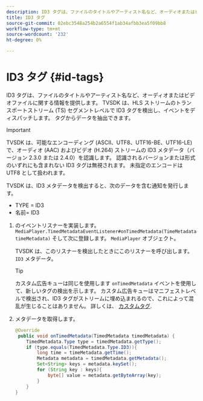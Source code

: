 ```yaml
---
description: ID3 タグは、ファイルのタイトルやアーティスト名など、オーディオまたはビデオファイルに関する情報を提供します。 TVSDK は、HLS ストリームのトランスポートストリーム (TS) セグメントレベルで ID3 タグを検出し、イベントをディスパッチします。 タグからデータを抽出できます。
title: ID3 タグ
source-git-commit: 02ebc3548a254b2a6554f1ab34afbb3ea5f09bb8
workflow-type: tm+mt
source-wordcount: '232'
ht-degree: 0%

---
```


# ID3 タグ {#id-tags}

ID3 タグは、ファイルのタイトルやアーティスト名など、オーディオまたはビデオファイルに関する情報を提供します。 TVSDK は、HLS ストリームのトランスポートストリーム (TS) セグメントレベルで ID3 タグを検出し、イベントをディスパッチします。 タグからデータを抽出できます。

>[!IMPORTANT]
>
>TVSDK は、可能なエンコーディング (ASCII、UTF8、UTF16-BE、UTF16-LE) で、オーディオ (AAC) およびビデオ (H.264) ストリームの ID3 メタデータ（バージョン 2.3.0 または 2.4.0）を認識します。 認識されるバージョンまたは形式のいずれにも含まれない ID3 タグは無視されます。 未指定のエンコードは UTF8 として扱われます。

TVSDK は、ID3 メタデータを検出すると、次のデータを含む通知を発行します。

* TYPE = ID3
* 名前= ID3

1. のイベントリスナーを実装します。 `MediaPlayer.TimedMetadataEventListener#onTimedMetadata(TimeMetadata timeMetadata)` そして次に登録します。 `MediaPlayer` オブジェクト。

   TVSDK は、このリスナーを検出したときにこのリスナーを呼び出します。 `ID3` メタデータ。

   >[!TIP]
   >
   >カスタム広告キューは同じを使用します `onTimedMetadata` イベントを使用して、新しいタグの検出を示します。 カスタム広告キューはマニフェストレベルで検出され、ID3 タグがストリームに埋め込まれるので、これによって混乱が生じることはありません。 詳しくは、 [カスタムタグ](../../tvsdk-2.7-for-android/ad-insertion/custom-tags-configure/c-psdk-android-2.7-custom-tags-configure.md).


1. メタデータを取得します。

   ```java
   @Override 
    public void onTimedMetadata(TimedMetadata timedMetadata) { 
       TimedMetadata.Type type = timedMetadata.getType(); 
       if (type.equals(TimedMetadata.Type.ID3)){ 
           long time = timeMetadata.getTime(); 
           Metadata metadata = timedMetadata.getMetadata(); 
           Set<String> keys = metadata.keySet(); 
           for (String key : keys){ 
               byte[] value = metadata.getByteArray(key); 
           } 
       } 
   }
   ```
